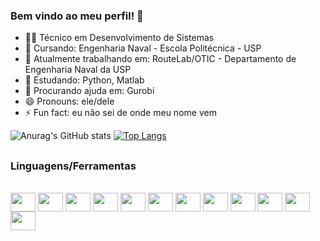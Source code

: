 ### Bem vindo ao meu perfil! 👋

- 👨‍🎓 Técnico em Desenvolvimento de Sistemas
- 📖 Cursando: Engenharia Naval - Escola Politécnica - USP
- 🔭 Atualmente trabalhando em: RouteLab/OTIC - Departamento de Engenharia Naval da USP
- 🌱 Estudando: Python, Matlab
- 🤔 Procurando ajuda em: Gurobi
- 😄 Pronouns: ele/dele
- ⚡ Fun fact: eu não sei de onde meu nome vem

![Anurag's GitHub stats](https://github-readme-stats.vercel.app/api?username=GregoTsunami&theme=algolia&show_icons=true)
[![Top Langs](https://github-readme-stats.vercel.app/api/top-langs/?username=GregoTsunami&layout=compact&theme=algolia)](https://github.com/GregoTsunami/github-readme-stats)

##
### Linguagens/Ferramentas

<div style="display: inline_block"><br>
    <img align="center" height ="30" width="40" src="https://cdn.jsdelivr.net/gh/devicons/devicon@latest/icons/html5/html5-original.svg" />
    <img align="center" height ="30" width="40" src="https://cdn.jsdelivr.net/gh/devicons/devicon@latest/icons/css3/css3-original.svg" />
    <img align="center" height ="30" width="40" src="https://cdn.jsdelivr.net/gh/devicons/devicon@latest/icons/javascript/javascript-original.svg" />
    <img align="center" height ="30" width="40" src="https://cdn.jsdelivr.net/gh/devicons/devicon@latest/icons/microsoftsqlserver/microsoftsqlserver-original.svg" />
    <img align="center" height ="30" width="40" src="https://cdn.jsdelivr.net/gh/devicons/devicon@latest/icons/arduino/arduino-original.svg" />
    <img align="center" height ="30" width="40" src="https://cdn.jsdelivr.net/gh/devicons/devicon@latest/icons/androidstudio/androidstudio-original.svg" />
    <img align="center" height ="30" width="40" src="https://cdn.jsdelivr.net/gh/devicons/devicon@latest/icons/csharp/csharp-original.svg" />
    <img align="center" height ="30" width="40" src="https://cdn.jsdelivr.net/gh/devicons/devicon@latest/icons/cplusplus/cplusplus-original.svg" />
    <img align="center" height ="30" width="40" src="https://cdn.jsdelivr.net/gh/devicons/devicon@latest/icons/photoshop/photoshop-original.svg" />
    <img align="center" height ="30" width="40" src="https://cdn.jsdelivr.net/gh/devicons/devicon@latest/icons/aftereffects/aftereffects-original.svg" />
    <img align="center" height ="30" width="40" src="https://cdn.jsdelivr.net/gh/devicons/devicon@latest/icons/python/python-original.svg" />
    <img align="center" height ="30" width="40" src="https://cdn.jsdelivr.net/gh/devicons/devicon@latest/icons/matlab/matlab-original.svg" />

 </div>
